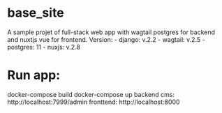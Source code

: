 # base_site
A sample projet of full-stack web app with wagtail postgres for backend and nuxtjs vue for frontend.
Version:
    - django: v.2.2
    - wagtail: v.2.5
    - postgres: 11
    - nuxjs: v.2.8
# Run app:
docker-compose build
docker-compose up
backend cms: http://localhost:7999/admin
fronttend: http://localhost:8000

